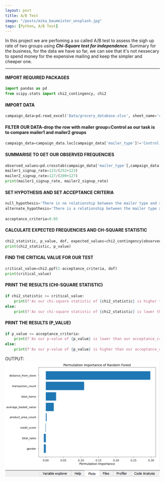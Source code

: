 ```yaml
---
layout: post
title: A/B Test 
image: "/posts/mika_baumeister_unsplash.jpg"
tags: [Python, A/B Test]
---
```


In this project we are perfoming a so called A/B test to assess the sigh up rate of two groups using ***Chi-Square test for independence***. Summary for the business, for the data we have so far, we can see that it's not nessecary to spend money for the expensive mailing and keep the simpler and cheeper one.

---

#### IMPORT REQUIRED PACKAGES

```python
import pandas as pd
from scipy.stats import chi2_contingency, chi2
```

#### IMPORT DATA

```python
campaign_data=pd.read_excel('Data/grocery_database.xlsx', sheet_name='campaign_data')
```

#### FILTER OUR DATA-drop the row with mailer group=Control as our task is to compare mailer1 and mailer2 groups

```python
campaign_data=campaign_data.loc[campaign_data['mailer_type']!='Control']
```

#### SUMMARISE TO GET OUR OBSERVED FREQUENCIES 

```python
observed_values=pd.crosstab(campaign_data['mailer_type'],campaign_data['signup_flag']).values
mailer1_signup_rate=123/(252+123)
mailer2_signup_rate=127/(209+127)
print(mailer1_signup_rate, mailer2_signup_rate)
```

#### SET HYPOTHESIS AND SET ACCEPTANCE CRITERIA

```python
null_hypothesis='There is no relationship between the mailer type and signup rate. They are independent.'
alternate_hypothesis='There is a relationship between the mailer type and signup rate. They are not independent.'

acceptance_criteria=0.05
```

#### CALCULATE EXPECTED FREQUENCIES AND CH-SQUARE STATISTIC

```python
chi2_statistic, p_value, dof, expected_values=chi2_contingency(observed_values, correction=False)
print(chi2_statistic, p_value)
```

#### FIND THE CRITICAL VALUE FOR OUR TEST 

```python
critical_value=chi2.ppf(1-acceptance_criteria, dof)
print(critical_value)
```

#### PRINT THE RESULTS (CHI-SQUARE STATISTIC)

```python
if chi2_statistic >= critical_value:
    print(f'As our chi-square statistic of {chi2_statistic} is higher than our critical value {critical_value}, we reject the null hypothesis and conclude that: {alternate_hypothesis}')
else:
    print(f'As our chi-square statistic of {chi2_statistic} is lower than our critical value {critical_value}, we retain the null hypothesis and conclude that: {null_hypothesis}')
```   

#### PRINT THE RESULTS (P_VALUE)

```python
if p_value <= acceptance_criteria:
    print(f'As our p-value of {p_value} is lower than our acceptance_criteria {acceptance_criteria}, we reject the null hypothesis and conclude that: {alternate_hypothesis}')
else:
    print(f'As our p-value of {p_value} is higher than our acceptance_criteria {acceptance_criteria}, we retain the null hypothesis and conclude that: {null_hypothesis}')
```


OUTPUT:
![permutation_importance](/img/posts/permutation_importance.png "permutation_importance")
